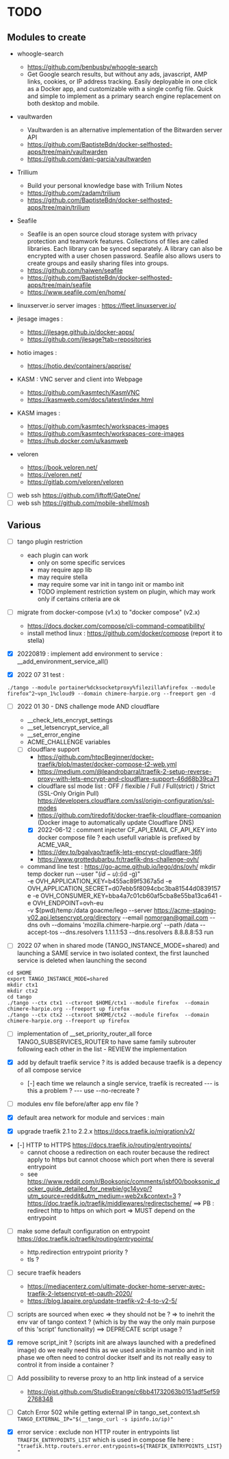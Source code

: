 #  TODO 

## Modules to create

* whoogle-search
    * https://github.com/benbusby/whoogle-search
    * Get Google search results, but without any ads, javascript, AMP links, cookies, or IP address tracking. Easily deployable in one click as a Docker app, and customizable with a single config file. Quick and simple to implement as a primary search engine replacement on both desktop and mobile.

* vaultwarden 
    * Vaultwarden is an alternative implementation of the Bitwarden server API 
    * https://github.com/BaptisteBdn/docker-selfhosted-apps/tree/main/vaultwarden
    * https://github.com/dani-garcia/vaultwarden

* Trillium
    * Build your personal knowledge base with Trilium Notes
    * https://github.com/zadam/trilium
    * https://github.com/BaptisteBdn/docker-selfhosted-apps/tree/main/trilium

* Seafile
    * Seafile is an open source cloud storage system with privacy protection and teamwork features. Collections of files are called libraries. Each library can be synced separately. A library can also be encrypted with a user chosen password. Seafile also allows users to create groups and easily sharing files into groups.
    * https://github.com/haiwen/seafile
    * https://github.com/BaptisteBdn/docker-selfhosted-apps/tree/main/seafile
    * https://www.seafile.com/en/home/


* linuxserver.io server images : https://fleet.linuxserver.io/

* jlesage images :
    * https://jlesage.github.io/docker-apps/
    * https://github.com/jlesage?tab=repositories
    
* hotio images :
    * https://hotio.dev/containers/apprise/


* KASM : VNC server and client into Webpage
    * https://github.com/kasmtech/KasmVNC
    * https://kasmweb.com/docs/latest/index.html

* KASM images :
    * https://github.com/kasmtech/workspaces-images
    * https://github.com/kasmtech/workspaces-core-images
    * https://hub.docker.com/u/kasmweb


* veloren
    * https://book.veloren.net/
    * https://veloren.net/
    * https://gitlab.com/veloren/veloren

* [ ] web ssh https://github.com/liftoff/GateOne/
* [ ] web ssh https://github.com/mobile-shell/mosh

## Various

* [ ] tango plugin restriction
    * each plugin can work 
        * only on some specific services
        * may require app lib
        * may require stella
        * may require some var init in tango init or mambo init
        * TODO implement restriction system on plugin, which may work only if certains criteria are ok


* [ ] migrate from docker-compose (v1.x) to "docker compose" (v2.x)
    * https://docs.docker.com/compose/cli-command-compatibility/
    * install method linux : https://github.com/docker/compose (report it to stella)

* [X] 20220819 : implement add environment to service : __add_environment_service_all()

* [X] 2022 07 31 test :
```
./tango --module portainer%dcksocketproxy%filezilla%firefox --module firefox^2~vpn_1%cloud9 --domain chimere-harpie.org --freeport gen -d
```

* [ ] 2022 01 30 - DNS challenge mode AND cloudflare 
    * __check_lets_encrypt_settings
    * __set_letsencrypt_service_all
    * __set_error_engine
    * ACME_CHALLENGE variables
    * [ ] cloudflare support
        * https://github.com/htpcBeginner/docker-traefik/blob/master/docker-compose-t2-web.yml
        * https://medium.com/@leandrobarral/traefik-2-setup-reverse-proxy-with-lets-encrypt-and-cloudflare-support-46d68b39ca71
        * cloudflare ssl mode list : OFF / flexible / Full / Full(strict) / Strict (SSL-Only Origin Pull) https://developers.cloudflare.com/ssl/origin-configuration/ssl-modes
        * https://github.com/tiredofit/docker-traefik-cloudflare-companion (Docker image to automatically update Cloudflare DNS)
        * [X] 2022-06-12 : comment injecter CF_API_EMAIL CF_API_KEY into docker compose file ? each usefull variable is prefixed by ACME_VAR_
        * https://dev.to/bgalvao/traefik-lets-encrypt-cloudflare-36fj
        * https://www.grottedubarbu.fr/traefik-dns-challenge-ovh/
    * command line test : https://go-acme.github.io/lego/dns/ovh/
            mkdir temp
            docker run --user "$(id -u):$(id -g)" \
            -e OVH_APPLICATION_KEY=b455ac89f5367a5d -e OVH_APPLICATION_SECRET=d07ebb5f8094cbc3ba81544d0839157e -e OVH_CONSUMER_KEY=bba4a7c01cb60af5cba8e55ba13ca641 -e OVH_ENDPOINT=ovh-eu \
            -v $(pwd)/temp:/data goacme/lego --server https://acme-staging-v02.api.letsencrypt.org/directory --email nomorgan@gmail.com --dns ovh --domains 'mozilla.chimere-harpie.org' --path /data --accept-tos --dns.resolvers 1.1.1.1:53 --dns.resolvers 8.8.8.8:53 run


* [ ] 2022 07 when in shared mode (TANGO_INSTANCE_MODE=shared) and launching a SAME service in two isolated context, the first launched service is deleted when launching the second
```
cd $HOME
export TANGO_INSTANCE_MODE=shared
mkdir ctx1
mkdir ctx2
cd tango
./tango --ctx ctx1 --ctxroot $HOME/ctx1 --module firefox  --domain chimere-harpie.org --freeport up firefox
./tango --ctx ctx2 --ctxroot $HOME/ctx2 --module firefox  --domain chimere-harpie.org --freeport up firefox 
```

* [ ] implementation of __set_priority_router_all force TANGO_SUBSERVICES_ROUTER to have same family subrouter following each other in the list - REVIEW the implementation

* [X] add by default traefik service ? its is added because traefik is a depency of all compose service
    * [-] each time we relaunch a single service, traefik is recreated --- is this a problem ? --- use --no-recreate ?
    
* [ ] modules env file before/after app env file ?

* [X] default area network for module and services : main

* [X] upgrade traefik 2.1 to 2.2.x https://docs.traefik.io/migration/v2/
* [-] HTTP to HTTPS https://docs.traefik.io/routing/entrypoints/ 
    * cannot choose a redirection on each router because the redirect apply to https but cannot choose which port when there is several entrypoint
    * see https://www.reddit.com/r/Booksonic/comments/jsbf00/booksonic_docker_guide_detailed_for_newbie/gc14yvp/?utm_source=reddit&utm_medium=web2x&context=3 ? https://doc.traefik.io/traefik/middlewares/redirectscheme/ ==> PB : redirect http to https on which port => MUST depend on the entrypoint

* [ ] make some default configuration on entrypoint https://doc.traefik.io/traefik/routing/entrypoints/
    * http.redirection entrypoint priority ?
    * tls ?

* [ ] secure traefik headers
    * https://mediacenterz.com/ultimate-docker-home-server-avec-traefik-2-letsencrypt-et-oauth-2020/
    * https://blog.lapaire.org/update-traefik-v2-4-to-v2-5/

* [ ] scripts are sourced when exec => they should not be ? => to inehrit the env var of tango context ? (which is by the way the only main purpose of this 'script' functionality) ==> DEPRECATE script usage ?

* [X] remove script_init ? (scripts init are always launched with a predefined image) do we really need this as we used ansible in mambo and in init phase we often need to control docker itself and its not really easy to control it from inside a container ?

* [ ] Add possibility to reverse proxy to an http link instead of a service 
    * https://gist.github.com/StudioEtrange/c6bb41732063b0151adf5ef592768348

* [ ] Catch Error 502 while getting external IP in tango_set_context.sh
    ```TANGO_EXTERNAL_IP="$(__tango_curl -s ipinfo.io/ip)"```

* [X] error service : exclude non HTTP router in entrypoints list `TRAEFIK_ENTRYPOINTS_LIST` which is used in compose file here : `"traefik.http.routers.error.entrypoints=${TRAEFIK_ENTRYPOINTS_LIST}"`





